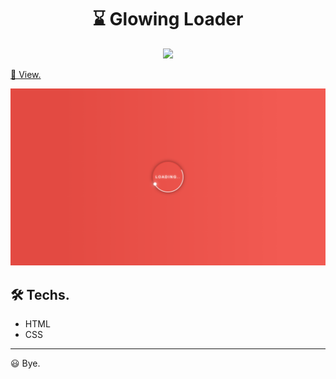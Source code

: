 <h1 align="center">
  ⌛ Glowing Loader
</h1>

<p align="center">
  <img src="https://img.shields.io/static/v1?label=UI&message=Roberto%20Umbelino&color=e34a42&style=for-the-badge&logo=ghost">
</p>

<a target="_blank" href="http://roberto-ui-glowing-loader.surge.sh">
  👀 View.
</a>


<p align="center">
  <img src=".github/interface.png">
</p>


## 🛠 Techs.
- HTML
- CSS

---

😃 Bye.